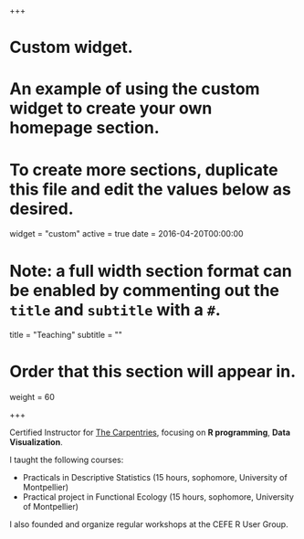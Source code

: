+++
# Custom widget.
# An example of using the custom widget to create your own homepage section.
# To create more sections, duplicate this file and edit the values below as desired.
widget = "custom"
active = true
date = 2016-04-20T00:00:00

# Note: a full width section format can be enabled by commenting out the `title` and `subtitle` with a `#`.
title = "Teaching"
subtitle = ""

# Order that this section will appear in.
weight = 60

+++

Certified Instructor for [The Carpentries](https://carpentries.org/), focusing on **R programming**, **Data Visualization**.

I taught the following courses:

- Practicals in Descriptive Statistics (15 hours, sophomore, University of Montpellier)
- Practical project in Functional Ecology (15 hours, sophomore, University of Montpellier)

I also founded and organize regular workshops at the CEFE R User Group.
